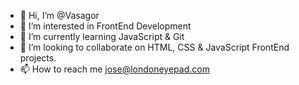 - 👋 Hi, I’m @Vasagor
- 👀 I’m interested in FrontEnd Development
- 🌱 I’m currently learning JavaScript & Git
- 💞️ I’m looking to collaborate on HTML, CSS & JavaScript FrontEnd projects.
- 📫 How to reach me jose@londoneyepad.com

<!---
Vasagor/Vasagor is a ✨ special ✨ repository because its `README.md` (this file) appears on your GitHub profile.
You can click the Preview link to take a look at your changes.
--->
